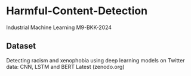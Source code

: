 # Harmful-Content-Detection
Industrial Machine Learning M9-BKK-2024


## Dataset
Detecting racism and xenophobia using deep learning models on Twitter data: CNN, LSTM and BERT Latest (zenodo.org)
